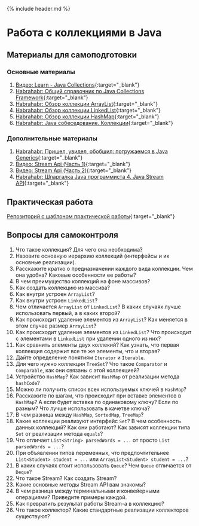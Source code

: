 {% include header.md %}

Работа с коллекциями в Java
=====================

Материалы для самоподготовки
---------------------
### Основные материалы
1. [Видео: Learn - Java Collections](https://learn.by/courses/course-v1:EPAM+JColl+ext1/about){:target="_blank"}
1. [Habrahabr: Общий справочник по Java Collections Framework](https://habrahabr.ru/post/237043/){:target="_blank"}
1. [Habrahabr: Обзор коллекции ArrayList](http://habrahabr.ru/post/128269/){:target="_blank"}
1. [Habrahabr: Обзор коллекции LinkedList](http://habrahabr.ru/post/127864/){:target="_blank"}
1. [Habrahabr: Обзор коллекции HashMap](http://habrahabr.ru/post/128017/){:target="_blank"}
1. [Habrahabr: Java собеседование. Коллекции](https://habr.com/ru/post/162017/){:target="_blank"}

### Дополнительные материалы
1. [Habrahabr: Пришел, увидел, обобщил: погружаемся в Java Generics](https://habr.com/ru/company/sberbank/blog/416413/){:target="_blank"}
1. [Видео: Stream Api (Часть 1)](https://www.youtube.com/watch?v=O8oN4KSZEXE){:target="_blank"}
1. [Видео: Stream Api (Часть 2)](https://www.youtube.com/watch?v=i0Jr2l3jrDA){:target="_blank"}
1. [Habrahabr: Шпаргалка Java программиста 4. Java Stream API](https://habr.com/ru/company/luxoft/blog/270383/){:target="_blank"}

Практическая работа
---------------------
[Репозиторий с шаблоном практической работы](https://github.com/JAVA-ONLINE-EDUCATION-COURSE/java-collections-template){:target="_blank"}

Вопросы для самоконтроля
---------------------
1. Что такое коллекция? Для чего она необходима?
1. Назовите основную иерархию коллекций (интерфейсы и их основные реализации).
1. Расскажите кратко о предназначении каждого вида коллекции. Чем она удобна? Каковые особенности ее работы?
1. В чем преимущество коллекций на фоне массивов?
1. Как создать коллекцию из массива?
1. Как внутри устроен `ArrayList`?
1. Как внутри устроен `LinkedList`? 
1. Чем отличается `ArrayList` от `LinkedList`? В каких случаях лучше использовать первый, а в каких второй?
1. Как происходит удаление элементов из `ArrayList`? Как меняется в этом случае размер `ArrayList`?
1. Как происходит удаление элементов из `LinkedList`? Что происходит с элементами в `LinkedList` при удалении одного из них?
1. Как сравнить элементы двух коллекий? Как узнать, что первая коллекция содержит все те же элементы, что и вторая?
1. Дайте определение понятиям `Iterator` и `Iterable`.
1. Для чего нужно коллекция `TreeSet`? Что такое `Comparator` и `Comparable`, как они связаны с этой коллекцией?
1. Устройство `HashMap`? Как зависит `HashMap` от реализации метода `hashCode`?
1. Можно ли получить список всех используемых ключей в `HashMap`?
1. Расскажите по шагам, что происходит при вставке элементов в `HashMap`? А если будет вставка по одинаковому ключу? Если по разным? Что лучше использовать в качетве ключа?
1. В чем разница между `HashMap`, `SortedMap`, `TreeMap`?
1. Какие коллекции реализуют интерфейс `Set`? В чем особенность данных коллекций? Как они работают? Как зависят коллекции типа `Set` от реализации метода `equals`?
1. Что отличает `List<String> parsedWords = ...` от просто `List parsedWords = ...`?
1. При объявлении типов переменных, что предпочтительнее `List<Student> student = ...` или `ArrayList<Student> student = ...`?
1. В каких случаях стоит использовать `Queue`? Чем `Queue` отличается от `Deque`?
1. Что такое Stream? Как создать Stream?
1. Какие основные методы Stream API вам знакомы?
1. В чем разница между терминальными и конвейерными операциями? Приведите примеры каждой.
1. Как превратить результат работы Stream-а в коллекцию?
1. Что такое коллектор? Какие стандартные реализации коллекторов существуют?

